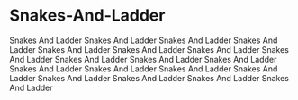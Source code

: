 # Snakes-And-Ladder
Snakes And Ladder Snakes And Ladder Snakes And Ladder Snakes And Ladder Snakes And Ladder Snakes And Ladder Snakes And Ladder Snakes And Ladder Snakes And Ladder Snakes And Ladder Snakes And Ladder Snakes And Ladder Snakes And Ladder Snakes And Ladder Snakes And Ladder Snakes And Ladder Snakes And Ladder Snakes And Ladder Snakes And Ladder
